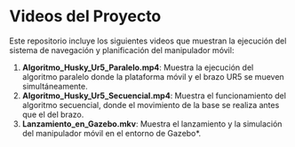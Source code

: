 # Videos del Proyecto

Este repositorio incluye los siguientes videos que muestran la ejecución del sistema de navegación y planificación del manipulador móvil:

1. **Algoritmo_Husky_Ur5_Paralelo.mp4**: Muestra la ejecución del algoritmo paralelo donde la plataforma móvil y el brazo UR5 se mueven simultáneamente.
2. **Algoritmo_Husky_Ur5_Secuencial.mp4**: Muestra el funcionamiento del algoritmo secuencial, donde el movimiento de la base se realiza antes que el del brazo.
3. **Lanzamiento_en_Gazebo.mkv**: Muestra el lanzamiento y la simulación del manipulador móvil en el entorno de Gazebo*.

